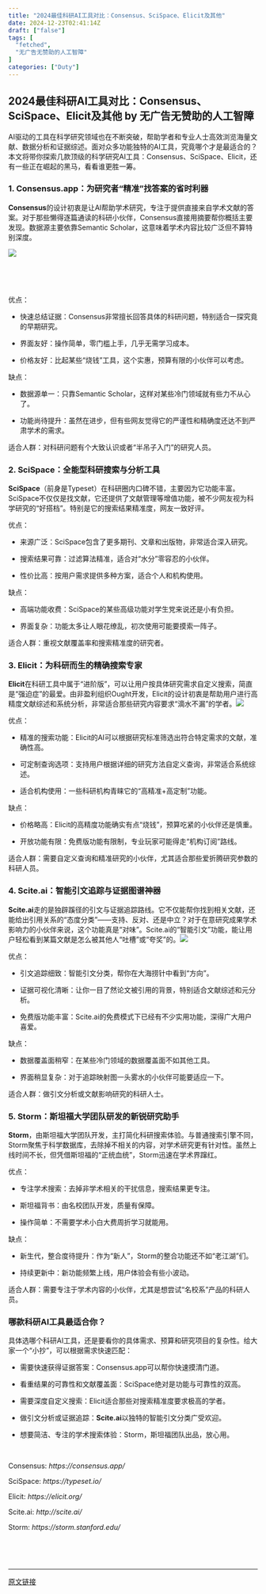 ```yaml
---
title: "2024最佳科研AI工具对比：Consensus、SciSpace、Elicit及其他"
date: 2024-12-23T02:41:14Z
draft: ["false"]
tags: [
  "fetched",
  "无广告无赞助的人工智障"
]
categories: ["Duty"]
---
```

2024最佳科研AI工具对比：Consensus、SciSpace、Elicit及其他 by 无广告无赞助的人工智障
------
<div><section><p>AI驱动的工具在科学研究领域也在不断突破，帮助学者和专业人士高效浏览海量文献、数据分析和证据综述。面对众多功能独特的AI工具，究竟哪个才是最适合的？本文将带你探索几款顶级的科学研究AI工具：Consensus、SciSpace、Elicit，还有一些正在崛起的黑马，看看谁更胜一筹。</p><h3>1. Consensus.app：为研究者“精准”找答案的省时利器</h3><p><strong>Consensus</strong>的设计初衷是让AI帮助学术研究，专注于提供直接来自学术文献的答案。对于那些懒得逐篇通读的科研小伙伴，Consensus直接用摘要帮你概括主要发现。数据源主要依靠Semantic Scholar，这意味着学术内容比较广泛但不算特别深度。</p><p><img data-imgfileid="501280133" data-ratio="0.4234375" data-s="300,640" data-src="https://mmbiz.qpic.cn/mmbiz_png/dDWaU6T0HKsrPL2hsXnX2fRrN5tcXEVpl65hTooSZjqykwsebnhJeGH9icgX6OxDJWwUprDxjDJqfQd3RYhmnwg/640?wx_fmt=png&amp;from=appmsg" data-type="png" data-w="1280" src="https://mmbiz.qpic.cn/mmbiz_png/dDWaU6T0HKsrPL2hsXnX2fRrN5tcXEVpl65hTooSZjqykwsebnhJeGH9icgX6OxDJWwUprDxjDJqfQd3RYhmnwg/640?wx_fmt=png&amp;from=appmsg"></p><p><br></p><p><br></p><p><span>优点</span>：</p><ul><li><p><span>快速总结证据</span>：Consensus非常擅长回答具体的科研问题，特别适合一探究竟的早期研究。</p></li><li><p><span>界面友好</span>：操作简单，零门槛上手，几乎无需学习成本。</p></li><li><p><span>价格友好</span>：比起某些“烧钱”工具，这个实惠，预算有限的小伙伴可以考虑。</p></li></ul><p><span>缺点</span>：</p><ul><li><p><span>数据源单一</span>：只靠Semantic Scholar，这样对某些冷门领域就有些力不从心了。</p></li><li><p><span>功能尚待提升</span>：虽然在进步，但有些网友觉得它的严谨性和精确度还达不到严肃学术的需求。</p></li></ul><p><span>适合人群</span>：对科研问题有个大致认识或者“半吊子入门”的研究人员。</p><h3>2. SciSpace：全能型科研搜索与分析工具</h3><p><strong>SciSpace</strong>（前身是Typeset）在科研圈内口碑不错，主要因为它功能丰富。SciSpace不仅仅是找文献，它还提供了文献管理等增值功能，被不少网友视为科学研究的“好搭档”。特别是它的搜索结果精准度，网友一致好评。</p><p><span>优点</span>：</p><ul><li><p><span>来源广泛</span>：SciSpace包含了更多期刊、文章和出版物，非常适合深入研究。</p></li><li><p><span>搜索结果可靠</span>：过滤算法精准，适合对“水分”零容忍的小伙伴。</p></li><li><p><span>性价比高</span>：按用户需求提供多种方案，适合个人和机构使用。</p></li></ul><p><span>缺点</span>：</p><ul><li><p><span>高端功能收费</span>：SciSpace的某些高级功能对学生党来说还是小有负担。</p></li><li><p><span>界面复杂</span>：功能太多让人眼花缭乱，初次使用可能要摸索一阵子。</p></li></ul><p><span>适合人群</span>：重视文献覆盖率和搜索精准度的研究者。</p><h3>3. Elicit：为科研而生的精确搜索专家</h3><p><strong>Elicit</strong>在科研工具中属于“进阶版”，可以让用户按具体研究需求自定义搜索，简直是“强迫症”的最爱。由非盈利组织Ought开发，Elicit的设计初衷是帮助用户进行高精度文献综述和系统分析，非常适合那些研究内容要求“滴水不漏”的学者。<img data-imgfileid="501280139" data-ratio="0.48125" data-s="300,640" data-src="https://mmbiz.qpic.cn/mmbiz_png/dDWaU6T0HKsrPL2hsXnX2fRrN5tcXEVpPibYBb1g0HkM2C4jBS2VDhicqPO8MSUxyjyr8ibRVGfDicxdKmnnyTibzbQ/640?wx_fmt=png&amp;from=appmsg" data-type="png" data-w="1280" src="https://mmbiz.qpic.cn/mmbiz_png/dDWaU6T0HKsrPL2hsXnX2fRrN5tcXEVpPibYBb1g0HkM2C4jBS2VDhicqPO8MSUxyjyr8ibRVGfDicxdKmnnyTibzbQ/640?wx_fmt=png&amp;from=appmsg"></p><p><span>优点</span>：</p><ul><li><p><span>精准的搜索功能</span>：Elicit的AI可以根据研究标准筛选出符合特定需求的文献，准确性高。</p></li><li><p><span>可定制查询选项</span>：支持用户根据详细的研究方法自定义查询，非常适合系统综述。</p></li><li><p><span>适合机构使用</span>：一些科研机构青睐它的“高精准+高定制”功能。</p></li></ul><p><span>缺点</span>：</p><ul><li><p><span>价格略高</span>：Elicit的高精度功能确实有点“烧钱”，预算吃紧的小伙伴还是慎重。</p></li><li><p><span>开放功能有限</span>：免费版功能有限制，专业玩家可能得走“机构订阅”路线。</p></li></ul><p><span>适合人群</span>：需要自定义查询和精准研究的小伙伴，尤其适合那些爱折腾研究参数的科研人员。</p><h3>4. <strong>Scite.ai</strong>：智能引文追踪与证据图谱神器</h3><p><strong>Scite.ai</strong>走的是独辟蹊径的引文与证据追踪路线。它不仅能帮你找到相关文献，还能给出引用关系的“态度分类”——支持、反对、还是中立？对于在意研究成果学术影响力的小伙伴来说，这个功能真是“对味”。Scite.ai的“智能引文”功能，能让用户轻松看到某篇文献是怎么被其他人“吐槽”或“夸奖”的。<img data-imgfileid="501280138" data-ratio="0.52109375" data-s="300,640" data-src="https://mmbiz.qpic.cn/mmbiz_png/dDWaU6T0HKsrPL2hsXnX2fRrN5tcXEVp2KmFHfggUUv5NxPohxXvAcrnGhia6cHM6g6kIWNrMc7wOdwmmejZtOA/640?wx_fmt=png&amp;from=appmsg" data-type="png" data-w="1280" src="https://mmbiz.qpic.cn/mmbiz_png/dDWaU6T0HKsrPL2hsXnX2fRrN5tcXEVp2KmFHfggUUv5NxPohxXvAcrnGhia6cHM6g6kIWNrMc7wOdwmmejZtOA/640?wx_fmt=png&amp;from=appmsg"></p><p><span>优点</span>：</p><ul><li><p><span>引文追踪细致</span>：智能引文分类，帮你在大海捞针中看到“方向”。</p></li><li><p><span>证据可视化清晰</span>：让你一目了然论文被引用的背景，特别适合文献综述和元分析。</p></li><li><p><span>免费版功能丰富</span>：Scite.ai的免费模式下已经有不少实用功能，深得广大用户喜爱。</p></li></ul><p><span>缺点</span>：</p><ul><li><p><span>数据覆盖面稍窄</span>：在某些冷门领域的数据覆盖面不如其他工具。</p></li><li><p><span>界面稍显复杂</span>：对于追踪映射图一头雾水的小伙伴可能要适应一下。</p></li></ul><p><span>适合人群</span>：做引文分析或文献影响研究的科研人士。</p><h3>5. Storm：斯坦福大学团队研发的新锐研究助手</h3><p><strong>Storm</strong>，由斯坦福大学团队开发，主打简化科研搜索体验。与普通搜索引擎不同，Storm聚焦于科学数据库，去除掉不相关的内容，对学术研究更有针对性。虽然上线时间不长，但凭借斯坦福的“正统血统”，Storm迅速在学术界蹿红。</p><p><span>优点</span>：</p><ul><li><p><span>专注学术搜索</span>：去掉非学术相关的干扰信息，搜索结果更专注。</p></li><li><p><span>斯坦福背书</span>：由名校团队开发，质量有保障。</p></li><li><p><span>操作简单</span>：不需要学术小白大费周折学习就能用。</p></li></ul><p><span>缺点</span>：</p><ul><li><p><span>新生代，整合度待提升</span>：作为“新人”，Storm的整合功能还不如“老江湖”们。</p></li><li><p><span>持续更新中</span>：新功能频繁上线，用户体验会有些小波动。</p></li></ul><p><span>适合人群</span>：需要专注于学术内容的小伙伴，尤其是想尝试“名校系”产品的科研人员。</p><h3>哪款科研AI工具最适合你？</h3><p>具体选哪个科研AI工具，还是要看你的具体需求、预算和研究项目的复杂性。给大家一个“小抄”，可以根据需求快速匹配：</p><ul><li><p><span>需要快速获得证据答案</span>：<span>Consensus.app</span>可以帮你快速摸清门道。</p></li><li><p><span>看重结果的可靠性和文献覆盖面</span>：<span>SciSpace</span>绝对是功能与可靠性的双高。</p></li><li><p><span>需要深度自定义搜索</span>：<span>Elicit</span>适合那些对搜索精准度要求极高的学者。</p></li><li><p><span>做引文分析或证据追踪</span>：<strong>Scite.ai</strong>以独特的智能引文分类广受欢迎。</p></li><li><p><span>想要简洁、专注的学术搜索体验</span>：<span>Storm</span>，斯坦福团队出品，放心用。</p></li></ul><p><span><br></span></p><p><span>Consensus: </span><em>https://consensus.app/</em></p><section><section><span><p>SciSpace: <em>https://typeset.io/</em></p></span></section><section><span><p>Elicit: <em>https://elicit.org/</em></p></span></section><section><span><span><span>Scite.ai: </span><em>http://scite.ai/</em></span></span></section><section><span><p>Storm: <em>https://storm.stanford.edu/</em></p></span></section><section><span><span><br></span><p></p></span></section></section></section><p><br></p><p><mp-style-type data-value="3"></mp-style-type></p></div>  
<hr>
<a href="https://mp.weixin.qq.com/s/xNi9mwuRTeARWH3PUQen3A",target="_blank" rel="noopener noreferrer">原文链接</a>
